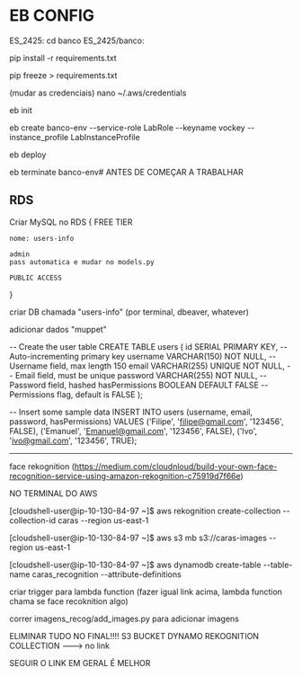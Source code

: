 # EB CONFIG

ES_2425: cd banco
ES_2425/banco:

pip install -r requirements.txt

pip freeze > requirements.txt

(mudar as credenciais)
nano ~/.aws/credentials

eb init

eb create banco-env --service-role LabRole --keyname vockey --instance_profile LabInstanceProfile

eb deploy

eb terminate banco-env# ANTES DE COMEÇAR A TRABALHAR

## RDS 

Criar MySQL no RDS
{
    FREE TIER

    nome: users-info

    admin
    pass automatica e mudar no models.py

    PUBLIC ACCESS
}

criar DB chamada "users-info" (por terminal, dbeaver, whatever)

adicionar dados "muppet"

-- Create the user table
CREATE TABLE users (
    id SERIAL PRIMARY KEY,             -- Auto-incrementing primary key
    username VARCHAR(150) NOT NULL,    -- Username field, max length 150
    email VARCHAR(255) UNIQUE NOT NULL, -- Email field, must be unique
    password VARCHAR(255) NOT NULL,    -- Password field, hashed
    hasPermissions BOOLEAN DEFAULT FALSE -- Permissions flag, default is FALSE
);

-- Insert some sample data
INSERT INTO users (username, email, password, hasPermissions)
VALUES 
    ('Filipe', 'filipe@gmail.com', '123456', FALSE),
    ('Emanuel', 'Emanuel@gmail.com', '123456', FALSE),
    ('Ivo', 'ivo@gmail.com', '123456', TRUE);


-----
face rekognition (https://medium.com/cloudnloud/build-your-own-face-recognition-service-using-amazon-rekognition-c75919d7f66e)

NO TERMINAL DO AWS

[cloudshell-user@ip-10-130-84-97 ~]$ aws rekognition create-collection --collection-id caras --region us-east-1

[cloudshell-user@ip-10-130-84-97 ~]$ aws s3 mb s3://caras-images --region us-east-1

[cloudshell-user@ip-10-130-84-97 ~]$ aws dynamodb create-table --table-name caras_recognition --attribute-definitions 

criar trigger para lambda function (fazer igual link acima, lambda function chama se face recoknition algo)

correr imagens_recog/add_images.py para adicionar imagens


ELIMINAR TUDO NO FINAL!!!!
S3 BUCKET
DYNAMO
REKOGNITION COLLECTION ---> no link


SEGUIR O LINK EM GERAL É MELHOR